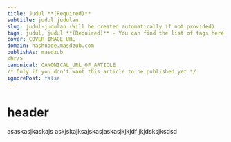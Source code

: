 ```yaml
---
title: Judul **(Required)**
subtitle: judul judulan
slug: judul-judulan (Will be created automatically if not provided)
tags: judul, judul **(Required)** - You can find the list of tags here https://github.com/Hashnode/support/blob/main/misc/tags.json
cover: COVER_IMAGE_URL
domain: hashnode.masdzub.com 
publishAs: masdzub
<br/>
canonical: CANONICAL_URL_OF_ARTICLE 
/* Only if you don't want this article to be published yet */ 
ignorePost: false
---
```


# header
asaskasjkaskajs
askjskajksajskasjaskasjkjkjdf
jkjdsksjksdsd

